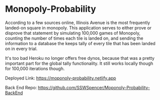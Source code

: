 # Monopoly-Probability
According to a few sources online, Illinois Avenue is the most frequently landed-on square in monopoly. This application serves to either prove or disprove that statement by simulating 100,000 games of Monopoly, counting the number of times each tile is landed on, and sending the information to a database the keeps tally of every tile that has been landed on in every trial.

It's too bad Heroku no longer offers free dynos, because that was a pretty important part for the global tally functionality. It still works locally though for 100,000 iterations though.


Deployed Link: https://moponoly-probability.netlify.app

Back End Repo: https://github.com/SSWSpencer/Moponoly-Probability-BackEnd
